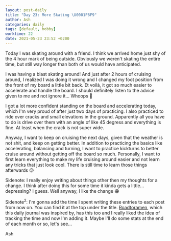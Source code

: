 ```yaml
---
layout: post-daily
title: "Day 23: More Skating \U0001F6F9"
author: Ash
categories: daily
tags: [default, hobby]
worktime: 22
date: 2021-05-23 23:52 +0200
---
```

Today I was skating around with a friend. I think we arrived home just shy of the 4 hour mark of being outside. Obviously we weren't skating the entire time, but still way longer than both of us would have anticipated. 

I was having a blast skating around! And just after 2 hours of cruising around, I realized I was doing it wrong and I changed my foot position from the front of my board a little bit back. Et voilà, it got so much easier to accelerate and handle the board. I should definitely listen to the advice given to me and not ignore it... Whoops 😬

I got a lot more confident standing on the board and accelerating today, which I'm very proud of after just two days of practicing. I also practiced to ride over cracks and small elevations in the ground. Apparently all you have to do is drive over them with an angle of like 45 degress and everything is fine. At least when the crack is not super wide.

Anyway, I want to keep on cruising the next days, given that the weather is not shit, and keep on getting better. In addition to practicing the basics like accelerating, balancing and turning, I want to practice kickturns to better cruise around without getting off the board so much. Personally, I want to first learn everything to make my life cruising around easier and not learn any tricks that just look cool. There is still time to learn those things afterwards 😜

Sidenote: I really enjoy writing about things other then my thoughts for a change. I think after doing this for some time it kinda gets a little... depressing? I guess. Well anyway, I like the change 😁

Sidenote<sup>2</sup>: I'm gonna add the time I spent writing these entries to each post from now on. You can find it at the top under the title. [Roadtoramen](https://roadtoramen.com/), which this daily journal was inspired by, has this too and I really liked the idea of tracking the time and now I'm adding it. Maybe I'll do some stats at the end of each month or so, let's see...

Ash
